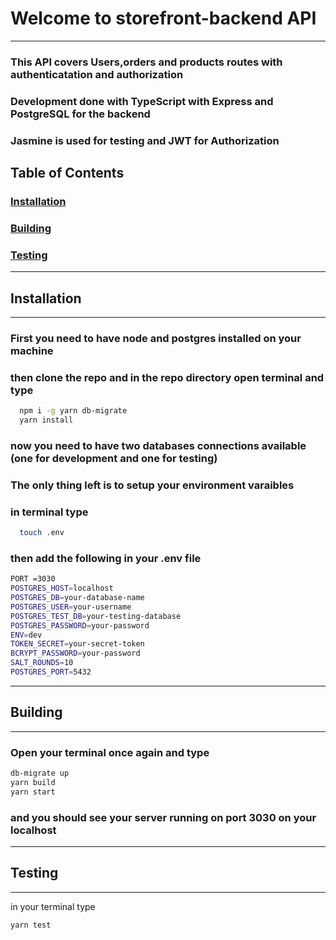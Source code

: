 # Welcome to storefront-backend API

----------------------------------------------------------------

### This API covers Users,orders and products routes with authenticatation and authorization
### Development done with TypeScript with Express and PostgreSQL for the backend
### Jasmine is used for testing and JWT for Authorization

## Table of Contents

### [Installation](##Installation)
### [Building](##Building)
### [Testing](##Testing)

----

## Installation

--- 
### First you need to have node and postgres installed on your machine
### then clone the repo and in the repo directory open terminal and type
```bash
  npm i -g yarn db-migrate
  yarn install
```
### now you need to have two databases connections available (one for development and one for testing)

### The only thing left is to setup your environment varaibles
### in terminal type

```bash
  touch .env
```
### then add the following in your .env file
``` bash
PORT =3030
POSTGRES_HOST=localhost
POSTGRES_DB=your-database-name
POSTGRES_USER=your-username
POSTGRES_TEST_DB=your-testing-database
POSTGRES_PASSWORD=your-password
ENV=dev
TOKEN_SECRET=your-secret-token
BCRYPT_PASSWORD=your-password
SALT_ROUNDS=10
POSTGRES_PORT=5432
```
----------------------------------------------------------------

 ## Building
 
 ---

 ### Open your terminal once again and type
 
 ```bash
 db-migrate up
 yarn build
 yarn start
 ```
 ### and you should see your server running on port 3030 on your localhost

 ----------------------------------------------------------------
 
 ## Testing 
 
 ---
 
 in your terminal type 
 
 ```bash
 yarn test
 ```
